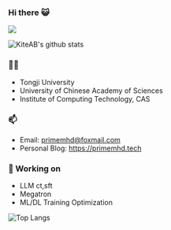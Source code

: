 ### Hi there 😺
![](https://komarev.com/ghpvc/?username=PrimeMHD)

![KiteAB's github stats](https://github-readme-stats.vercel.app/api?username=PrimeMHD&show_icons=true&theme=onedark)


### 👨‍🎓
- Tongji University
- University of Chinese Academy of Sciences
- Institute of Computing Technology, CAS

### 📫
- Email: <a href='primemhd@foxmail.com'>primemhd@foxmail.com</a>
- Personal Blog: https://primemhd.tech

### 🌱 Working on
- LLM ct,sft
- Megatron
- ML/DL Training Optimization

![Top Langs](https://github-readme-stats.vercel.app/api/top-langs/?username=PrimeMHD)




<!--
**PrimeMHD/PrimeMHD** is a ✨ _special_ ✨ repository because its `README.md` (this file) appears on your GitHub profile.

Here are some ideas to get you started:

- 🔭 I’m currently working on ...
- 🌱 I’m currently learning ...
- 👯 I’m looking to collaborate on ...
- 🤔 I’m looking for help with ...
- 💬 Ask me about ...
- 📫 How to reach me: ...
- 😄 Pronouns: ...
- ⚡ Fun fact: ...
-->



